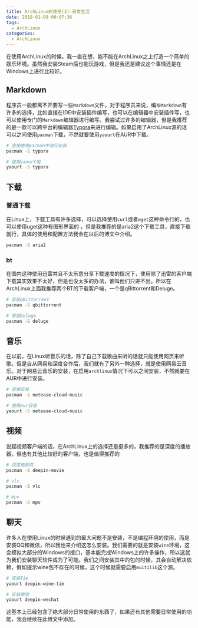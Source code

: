 ```yaml
---
title: ArchLinux的使用(3):日常生活
date: 2018-01-09 00:07:36
tags:
  - ArchLinux
categories:
  - ArchLinux
---
```


在使用ArchLinux的时候，我一直在想，能不能在ArchLinux之上打造一个简单的娱乐环境。虽然我安装Steam后也能玩游戏，但是我还是建议这个事情还是在Windows上进行比较好。

## Markdown

程序员一般都离不开要写一些`Markdown`文件，对于程序员来说，编`写Markdown`有许多的选择，比如直接在IDE中安装插件编写，也可以在编辑器中安装插件写，也可以使用专门的`Markdown`编辑器进行编写。我尝试过许多的编辑器，但是我推荐的是一款可以跨平台的编辑器[Typora](https://typora.io/)来进行编辑。如果启用了ArchLinux源的话可以之间使用`pacman`下载，不然就要使用`yaourt`在AUR中下载。

```bash
# 直接使用pacman中进行安装
pacman -S typora

# 使用yaourt咱
yaourt -S typora
```

## 下载

### 普通下载

在Linux上，下载工具有许多选择，可以选择使用`curl`或者`wget`这种命令行的，也可以使用uget这种有图形界面的 ，但是我推荐的是aria2这个下载工具，直接下载就行，具体的使用和配置方法我会在以后的博文中介绍。

```bash
pacman -S aria2
```
### bt

在国内这种使用迅雷并且不太乐意分享下载速度的情况下，使用除了迅雷的客户端下载其实效果不太好，但是也没太多的办法，谁叫他们只进不出。所以在ArchLinux上面我推荐两个BT的下载客户端，一个是qBittorrent和Deluge。

```bash
# 安装qBittorrent
pacman -S qbittorrent

# 安装Deluge
pacman -S deluge
```

## 音乐

在以前，在Linux听音乐的话，除了自己下载歌曲来听的话就只能使用网页来听歌。但是自从网易和深度合作后，我们就有了另外一种选择，就是使用网易云音乐。对于网易云音乐的安装，在启用`archlinux`情况下可以之间安装，不然就要在AUR中进行安装。

```bash
# 直接安装
pacman -S netease-cloud-music

# 使用aur安装
yaourt -S netease-cloud-music
```

## 视频

说起视频客户端的话，在ArchLinux上的选择还是挺多的，我推荐的是深度的播放器，但也有其他比较好的客户端，也是值得推荐的

```bash
# 深度电影院
pacman -S deepin-movie

# vlc
pacman -S vlc

# mpv
pacman -S mpv
```

## 聊天

许多人在使用Linux的时候遇到的最大问题不是安装，不是编程环境的使用，而是安装QQ和微信，所以我也来介绍这怎么安装。我们需要的就是安装`wine`环境，这会模拟大部分的Windows的接口，基本能完成Windows上的许多操作，所以这就为我们安装聊天软件成为了可能。我们之间安装其中的包的时候，其会自动解决依赖，假如提示wine包不存在的时候，这个时候就需要启用`muitilib`这个源。

```bash
# 安装Tim
yaourt deepin-wine-tim

# 安装微信
yaourt deepin-wechat
```

这基本上已经包含了绝大部分日常使用的东西了，如果还有其他需要日常使用的功能，我会继续在此博文中添加。

